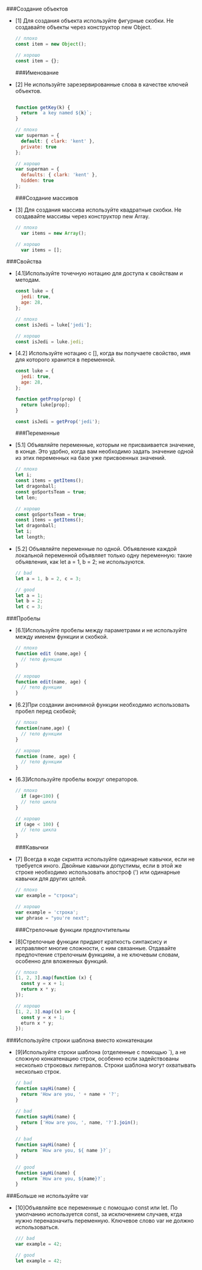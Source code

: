 
  ###Создание объектов
  - [1] Для создания объекта используйте фигурные скобки. Не создавайте объекты через конструктор new Object.

    ```javascript
    // плохо
    const item = new Object();

    // хорошо
    const item = {};
    ```
    ###Именование
  - [2] Не используйте зарезервированные слова в качестве ключей объектов. 

    ```javascript

    function getKey(k) {
      return `a key named ${k}`;
    }

    // плохо
    var superman = {
      default: { clark: 'kent' },
      private: true
    };

    // хорошо
    var superman = {
      defaults: { clark: 'kent' },
      hidden: true
    };
    ```

    ###Создание массивов
  - [3] Для создания массива используйте квадратные скобки. Не создавайте массивы через конструктор new Array.

    ```javascript
    // плохо
      var items = new Array();

    // хорошо
      var items = [];
    ```
  ###Свойства
  - [4.1]Используйте точечную нотацию для доступа к свойствам и методам.

    ```javascript
    const luke = {
      jedi: true,
      age: 28,
    };

    // плохо
    const isJedi = luke['jedi'];

    // хорошо
    const isJedi = luke.jedi;
    ```

  - [4.2] Используйте нотацию с [], когда вы получаете свойство, имя для которого хранится в переменной.

    ```javascript
    const luke = {
      jedi: true,
      age: 28,
    };

    function getProp(prop) {
      return luke[prop];
    }

    const isJedi = getProp('jedi');
    ```
    ###Переменные
  - [5.1] Объявляйте переменные, которым не присваивается значение, в конце. Это удобно, когда вам необходимо задать значение одной из этих переменных на базе уже присвоенных значений.

    ```javascript
    // плохо
    let i;
    const items = getItems();
    let dragonball;
    const goSportsTeam = true;
    let len;

    // хорошо
    const goSportsTeam = true;
    const items = getItems();
    let dragonball;
    let i;
    let length;
    ```
  - [5.2] Объявляйте переменные по одной. Объявление каждой локальной переменной объявляет только одну переменную: такие объявления, как let a = 1, b = 2; не используются.

    ```javascript
    // bad
    let a = 1, b = 2, c = 3;

    // good
    let a = 1;
    let b = 2;
    let c = 3;
    ```
  ###Пробелы
  - [6.1]Используйте пробелы между параметрами и не используйте между именем функции и скобкой.

    ```javascript
    // плохо
    function edit (name,age) {
      // тело функции 
    }

    // хорошо
    function edit(name, age) {
      // тело функции
    }
    ```
  - [6.2]При создании анонимной функции необходимо использовать пробел перед скобкой;

    ```javascript
    // плохо
    function(name,age) {
      // тело функции
    }

    // хорошо
    function (name, age) {
      // тело функции
    }
    ```
  - [6.3]Используйте пробелы вокруг операторов.

    ```javascript
    // плохо
      if (age<100) {
      // тело цикла
    }

    // хорошо
    if (age < 100) {
      // тело цикла
    }
    ```
    ###Кавычки
  - [7] Всегда в коде скрипта используйте одинарные кавычки, если не требуется иного. Двойные кавычки допустимы, если в этой же строке необходимо использовать апостроф (') или одинарные кавычки для других целей.

    ```javascript
    // плохо
    var example = "строка";

    // хорошо
    var example = 'строка';
    var phrase = "you're next";
    ```

    ###Стрелочные функции предпочтительны
  - [8]Стрелочные функции придают краткость синтаксису и исправляют многие сложности, с ним связанные. Отдавайте предпочтение стрелочным функциям, а не ключевым словам, особенно для вложенных функций.

    ```javascript
    // плохо
    [1, 2, 3].map(function (x) {
      const y = x + 1;
      return x * y;
    });

    // хорошо
    [1, 2, 3].map((x) => {
      const y = x + 1;
      eturn x * y;
    });
    ```
###Используйте строки шаблона вместо конкатенации
  - [9]Используйте строки шаблона (отделенные с помощью `), а не сложную конкатенацию строк, особенно если задействованы несколько строковых литералов. Строки шаблона могут охватывать несколько строк.
    ```javascript
    // bad
    function sayHi(name) {
      return 'How are you, ' + name + '?';
    }

    // bad
    function sayHi(name) {
      return ['How are you, ', name, '?'].join();
    }

    // bad
    function sayHi(name) {
      return `How are you, ${ name }?`;
    }

    // good
    function sayHi(name) {
      return `How are you, ${name}?`;
    }
    ```
###Больше не используйте var
  - [10]Объявляйте все переменные с помощью const или let. По умолчанию используется const, за исключением случаев, кгда нужно переназначить переменную. Ключевое слово var не должно использоваться.

    ```javascript
    /// bad
    var example = 42;

    // good
    let example = 42;
    ```